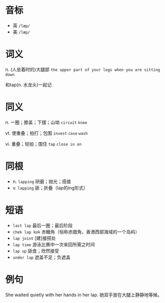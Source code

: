 # 音标

- 英 `/læp/`
- 美 `/læp/`

# 词义

n. (人坐着时的)大腿部
`the upper part of your legs when you are sitting down`



和tap(n. 水龙头)一起记

# 同义

n. 一圈；膝盖；下摆；山坳
`circuit` `knee`

vt. 使重叠；拍打；包围
`invest` `case` `wash`

vi. 重叠；轻拍；围住
`tap` `close in on`

# 同根

- n. `lapping` 研磨；抛光；搭接
- v. `lapping` 舔；折叠（lap的ing形式）

# 短语

- `last lap` 最后一圈；最后阶段
- `chek lap kok` 赤鱲角（俗称赤腊角，香港西部海域的一个岛屿）
- `lap joint` [建]接搭处
- `lap time` 游泳比赛中一次来回所需之时间
- `lap up` 舔食；欣然接受
- `under lap` 遮盖不足；负遮盖

# 例句

She waited quietly with her hands in her lap.
她双手放在大腿上静静地等候。



